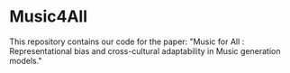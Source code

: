 # Music4All
This repository contains our code for the paper:  "Music for All : Representational bias and cross-cultural adaptability in Music generation models."


